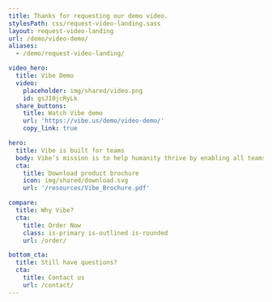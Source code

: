 ```yaml
---
title: Thanks for requesting our demo video.
stylesPath: css/request-video-landing.sass
layout: request-video-landing
url: /demo/video-demo/
aliases:
  - /demo/request-video-landing/

video_hero:
  title: Vibe Demo
  video:
    placeholder: img/shared/video.png
    id: gsJI0jcRyLk
  share_buttons:
    title: Watch Vibe demo
    url: 'https://vibe.us/demo/video-demo/'
    copy_link: true

hero:
  title: Vibe is built for teams
  body: Vibe’s mission is to help humanity thrive by enabling all teams to work together effortlessly.
  cta:
    title: Download product brochure
    icon: img/shared/download.svg
    url: '/resources/Vibe_Brochure.pdf'

compare:
  title: Why Vibe?
  cta:
    title: Order Now
    class: is-primary is-outlined is-rounded
    url: /order/

bottom_cta:
  title: Still have questions?
  cta:
    title: Contact us
    url: /contact/
---
```

